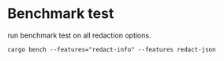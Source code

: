 # Benchmark test

run benchmark test on all redaction options.
```
cargo bench --features="redact-info" --features redact-json
```
